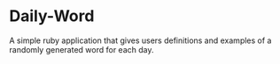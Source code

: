 # Daily-Word
A simple ruby application that gives users definitions and examples of a randomly generated word for each day.
